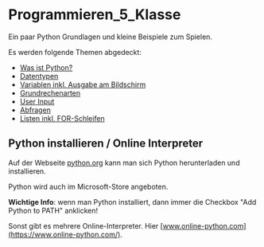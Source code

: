 # Programmieren_5_Klasse
Ein paar Python Grundlagen und kleine Beispiele zum Spielen.

Es werden folgende Themen abgedeckt:

* [Was ist Python?](was_ist_python.md)
* [Datentypen](datentypen.md)
* [Variablen inkl. Ausgabe am Bildschirm](variablen.md)
* [Grundrechenarten](grundrechenarten.md)
* [User Input](user_input.md)
* [Abfragen](abfragen.md)
* [Listen inkl. FOR-Schleifen](listen.md)

## Python installieren / Online Interpreter
Auf der Webseite [python.org](https://python.org) kann man sich Python herunterladen und installieren.

Python wird auch im Microsoft-Store angeboten.

**Wichtige Info**: wenn man Python installiert, dann immer die Checkbox "Add Python to PATH" anklicken!

Sonst gibt es mehrere Online-Interpreter. Hier [www.online-python.com](https://www.online-python.com/).

